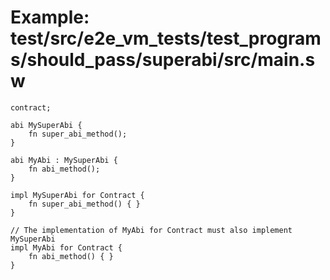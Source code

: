 # Example: test/src/e2e_vm_tests/test_programs/should_pass/superabi/src/main.sw

```sway
contract;

abi MySuperAbi {
    fn super_abi_method();
}

abi MyAbi : MySuperAbi {
    fn abi_method();
}

impl MySuperAbi for Contract {
    fn super_abi_method() { }
}

// The implementation of MyAbi for Contract must also implement MySuperAbi
impl MyAbi for Contract {
    fn abi_method() { }
}

```
